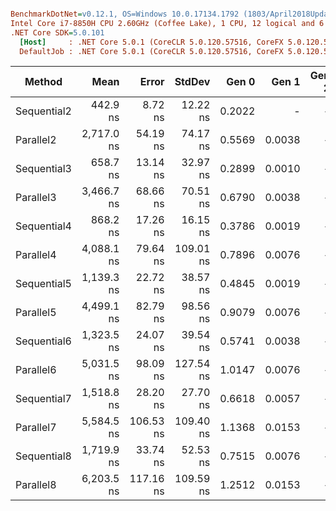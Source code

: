 ``` ini

BenchmarkDotNet=v0.12.1, OS=Windows 10.0.17134.1792 (1803/April2018Update/Redstone4)
Intel Core i7-8850H CPU 2.60GHz (Coffee Lake), 1 CPU, 12 logical and 6 physical cores
.NET Core SDK=5.0.101
  [Host]     : .NET Core 5.0.1 (CoreCLR 5.0.120.57516, CoreFX 5.0.120.57516), X64 RyuJIT
  DefaultJob : .NET Core 5.0.1 (CoreCLR 5.0.120.57516, CoreFX 5.0.120.57516), X64 RyuJIT


```
|      Method |       Mean |     Error |    StdDev |  Gen 0 |  Gen 1 | Gen 2 | Allocated |
|------------ |-----------:|----------:|----------:|-------:|-------:|------:|----------:|
| Sequential2 |   442.9 ns |   8.72 ns |  12.22 ns | 0.2022 |      - |     - |     952 B |
|   Parallel2 | 2,717.0 ns |  54.19 ns |  74.17 ns | 0.5569 | 0.0038 |     - |    2621 B |
| Sequential3 |   658.7 ns |  13.14 ns |  32.97 ns | 0.2899 | 0.0010 |     - |    1368 B |
|   Parallel3 | 3,466.7 ns |  68.66 ns |  70.51 ns | 0.6790 | 0.0038 |     - |    3184 B |
| Sequential4 |   868.2 ns |  17.26 ns |  16.15 ns | 0.3786 | 0.0019 |     - |    1784 B |
|   Parallel4 | 4,088.1 ns |  79.64 ns | 109.01 ns | 0.7896 | 0.0076 |     - |    3703 B |
| Sequential5 | 1,139.3 ns |  22.72 ns |  38.57 ns | 0.4845 | 0.0019 |     - |    2288 B |
|   Parallel5 | 4,499.1 ns |  82.79 ns |  98.56 ns | 0.9079 | 0.0076 |     - |    4236 B |
| Sequential6 | 1,323.5 ns |  24.07 ns |  39.54 ns | 0.5741 | 0.0038 |     - |    2704 B |
|   Parallel6 | 5,031.5 ns |  98.09 ns | 127.54 ns | 1.0147 | 0.0076 |     - |    4760 B |
| Sequential7 | 1,518.8 ns |  28.20 ns |  27.70 ns | 0.6618 | 0.0057 |     - |    3120 B |
|   Parallel7 | 5,584.5 ns | 106.53 ns | 109.40 ns | 1.1368 | 0.0153 |     - |    5298 B |
| Sequential8 | 1,719.9 ns |  33.74 ns |  52.53 ns | 0.7515 | 0.0076 |     - |    3536 B |
|   Parallel8 | 6,203.5 ns | 117.16 ns | 109.59 ns | 1.2512 | 0.0153 |     - |    5832 B |
